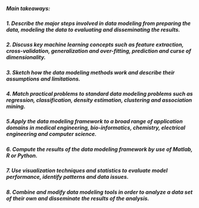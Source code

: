 ##### Main takeaways:
##### 1. Describe the major steps involved in data modeling from preparing the data, modeling the data to evaluating and disseminating the results.
##### 2. Discuss key machine learning concepts such as feature extraction, cross-validation, generalization and over-fitting, prediction and curse of dimensionality.
##### 3. Sketch how the data modeling methods work and describe their assumptions and limitations.
##### 4. Match practical problems to standard data modeling problems such as regression, classification, density estimation, clustering and association mining.
##### 5.Apply the data modeling framework to a broad range of application domains in medical engineering, bio-informatics, chemistry, electrical engineering and computer science.
##### 6. Compute the results of the data modeling framework by use of Matlab, R or Python.
##### 7. Use visualization techniques and statistics to evaluate model performance, identify patterns and data issues.
##### 8. Combine and modify data modeling tools in order to analyze a data set of their own and disseminate the results of the analysis.
